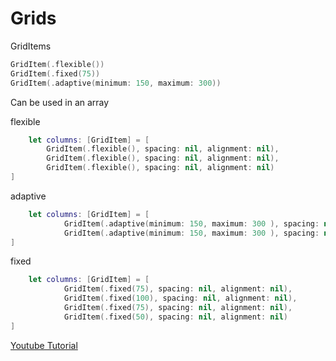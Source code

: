 
# Grids

GridItems
```swift
GridItem(.flexible())
GridItem(.fixed(75))
GridItem(.adaptive(minimum: 150, maximum: 300))
```

Can be used in an array

flexible
```swift
    let columns: [GridItem] = [
        GridItem(.flexible(), spacing: nil, alignment: nil),
        GridItem(.flexible(), spacing: nil, alignment: nil),
        GridItem(.flexible(), spacing: nil, alignment: nil)
]
```

adaptive
```swift
    let columns: [GridItem] = [
            GridItem(.adaptive(minimum: 150, maximum: 300 ), spacing: nil, alignment: nil)),
            GridItem(.adaptive(minimum: 150, maximum: 300 ), spacing: nil, alignment: nil)),
]
```
fixed
```swift
    let columns: [GridItem] = [
            GridItem(.fixed(75), spacing: nil, alignment: nil),
            GridItem(.fixed(100), spacing: nil, alignment: nil),
            GridItem(.fixed(75), spacing: nil, alignment: nil),
            GridItem(.fixed(50), spacing: nil, alignment: nil)
]
```



[Youtube Tutorial](https://www.youtube.com/watch?v=vHvb7LH8VuE&t=0s)

